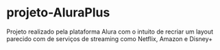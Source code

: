 # projeto-AluraPlus
Projeto realizado pela plataforma Alura com o intuito de recriar um layout parecido com de serviços de streaming como Netflix, Amazon e Disney+
